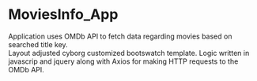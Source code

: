 # MoviesInfo_App  
Application uses OMDb API to fetch data regarding movies based on searched title key.  
Layout adjusted cyborg customized bootswatch template. Logic written in javascrip and jquery along with Axios for making HTTP requests to the OMDb API.  
